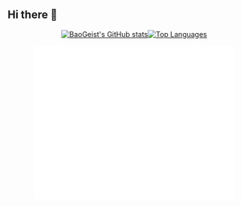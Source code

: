 ## Hi there 👋

<!--
**BaoGeist/BaoGeist** is a ✨ _special_ ✨ repository because its `README.md` (this file) appears on your GitHub profile.

Here are some ideas to get you started:

- 🔭 I’m currently working on ...
- 🌱 I’m currently learning ...
- 👯 I’m looking to collaborate on ...
- 🤔 I’m looking for help with ...
- 💬 Ask me about ...
- 📫 How to reach me: ...
- 😄 Pronouns: ...
- ⚡ Fun fact: ...
-->
<div align="center" style="display: flex; flex-direction: row; justify-content: center;">
  
  <a href="https://github.com/anuraghazra/github-readme-stats">
    <img src="https://github-readme-stats.vercel.app/api?username=BaoGeist" alt="BaoGeist's GitHub stats" />
  </a>

  <a href="https://github.com/anuraghazra/github-readme-stats">
    <img src="https://github-readme-stats.vercel.app/api/top-langs/?username=BaoGeist&size_weight=0&count_weight=1&layout=compact" alt="Top Languages" />
  </a>

</div>

<p align="center"><img src="/github-metrics.svg" alt="Metrics" width="400"></p>
